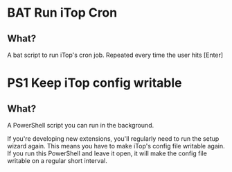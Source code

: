 

# BAT Run iTop Cron 

## What?

A bat script to run iTop's cron job.
Repeated every time the user hits [Enter]


# PS1 Keep iTop config writable

## What?

A PowerShell script you can run in the background.

If you're developing new extensions, you'll regularly need to run the setup wizard again. 
This means you have to make iTop's config file writable again. 
If you run this PowerShell and leave it open, it will make the config file writable on a regular short interval.


